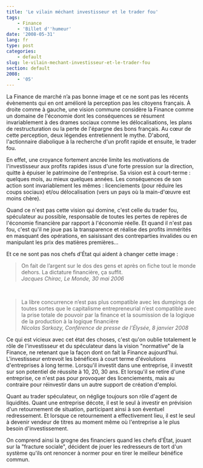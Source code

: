 ```yaml
---
title: 'Le vilain méchant investisseur et le trader fou'
tags:
    - Finance
    - 'Billet d''humeur'
date: '2008-05-31'
lang: fr
type: post
categories:
    - default
slug: le-vilain-mechant-investisseur-et-le-trader-fou
section: default
2008:
    - '05'
---
```


La Finance de marché n’a pas bonne image et ce ne sont pas les récents évènements qui en ont amélioré la perception pas les citoyens français. À droite comme à gauche, une vision commune considère la Finance comme un domaine de l'économie dont les conséquences se résument invariablement à des drames sociaux comme les délocalisations, les plans de restructuration ou la perte de l'épargne des bons français. Au cœur de cette perception, deux légendes entretiennent le mythe. D'abord, l'actionnaire diabolique à la recherche d'un profit rapide et ensuite, le trader fou.

En effet, une croyance fortement ancrée limite les motivations de l'investisseur aux profits rapides issus d'une forte pression sur la direction, quitte à épuiser le patrimoine de l'entreprise. Sa vision est à court-terme&nbsp;: quelques mois, au mieux quelques années. Les conséquences de son action sont invariablement les mêmes&nbsp;: licenciements (pour réduire les coups sociaux) et/ou délocalisation (vers un pays où la main-d'œuvre est moins chère).

Quand ce n'est pas cette vision qui domine, c'est celle du trader fou, spéculateur au possible, responsable de toutes les pertes de repères de l'économie financière par rapport à l'économie réelle. Et quand il n'est pas fou, c'est qu'il ne joue pas la transparence et réalise des profits immérités en masquant des opérations, en saisissant des contreparties invalides ou en manipulant les prix des matières premières…

Et ce ne sont pas nos chefs d'État qui aident à changer cette image&nbsp;:

> On fait de l’argent sur le dos des gens et après on fiche tout le monde dehors. La dictature financière, ça suffit.  
> <cite>Jacques Chirac, Le Monde, 30 mai 2006</cite>

&nbsp;
 
> La libre concurrence n’est pas plus compatible avec les dumpings de toutes sortes que le capitalisme entrepreneurial n’est compatible avec la prise totale de pouvoir par la finance et la soumission de la logique de la production à la logique financière  
> <cite>Nicolas Sarkozy, Conférence de presse de l’Élysée, 8 janvier 2008</cite>

Ce qui est vicieux avec cet état des choses, c'est qu'on oublie totalement le rôle de l'investisseur et du spéculateur dans la vision "normative" de la Finance, ne retenant que la façon dont on fait la Finance aujourd'hui. L'investisseur entrevoit les bénéfices à court terme d'évolutions d'entreprises à long terme. Lorsqu'il investit dans une entreprise, il investit sur son potentiel de réussite à 10, 20, 30 ans. Et lorsqu'il se retire d'une entreprise, ce n'est pas pour provoquer des licenciements, mais au contraire pour réinvestir dans un autre support de création d'emploi.

Quant au trader spéculateur, on néglige toujours son rôle d'agent de liquidités. Quant une entreprise décote, il est le seul à investir en prévision d'un retournement de situation, participant ainsi à son éventuel redressement. Et lorsque ce retournement a effectivement lieu, il est le seul à devenir vendeur de titres au moment même où l'entreprise a le plus besoin d'investissement.

On comprend ainsi la grogne des financiers quand les chefs d'État, jouant sur la "fracture sociale", décident de jouer les redresseurs de tort d'un système qu'ils ont renoncer à normer pour en tirer le meilleur bénéfice commun.
